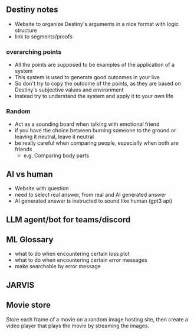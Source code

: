 <!-- --- -->
<!-- title: Notes -->
<!-- layout: base -->
<!-- --- -->


## Destiny notes

- Website to organize Destiny's arguments in a nice format with logic structure
- link to segments/proofs

### overarching points

- All the points are supposed to be examples of the application of a system
- This system is used to generate good outcomes in your live
- So don't try to copy the outcome of the points, as they are based on Destiny's subjective values and environment
- Instead try to understand the system and apply it to your own life

### Random
- Act as a sounding board when talking with emotional friend
- if you have the choice between burning someone to the ground or leaving it neutral, leave it neutral
- be really careful when comparing people, especially when both are friends
    - e.g. Comparing body parts


## AI vs human

- Website with question
- need to select real answer, from real and AI generated answer
- AI generated answer is instructed to sound like human (gpt3 api)

## LLM agent/bot for teams/discord

## ML Glossary
- what to do when encountering certain loss plot
- what to do when encountering certain error messages
- make searchable by error message

## JARVIS

## Movie store

Store each frame of a movie on a random image hosting site, then create a video player that plays the movie by streaming the images.

